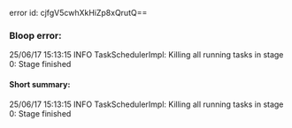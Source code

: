 error id: cjfgV5cwhXkHiZp8xQrutQ==
### Bloop error:

25/06/17 15:13:15 INFO TaskSchedulerImpl: Killing all running tasks in stage 0: Stage finished
#### Short summary: 

25/06/17 15:13:15 INFO TaskSchedulerImpl: Killing all running tasks in stage 0: Stage finished